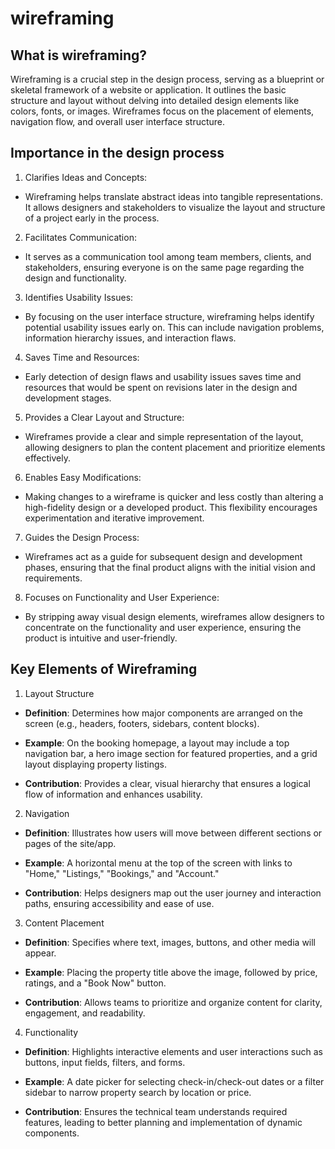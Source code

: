 # wireframing
## What is wireframing?
Wireframing is a crucial step in the design process, serving as a blueprint or skeletal framework of a website or application. It outlines the basic structure and layout without delving into detailed design elements like colors, fonts, or images. Wireframes focus on the placement of elements, navigation flow, and overall user interface structure.
## Importance in the design process
1. Clarifies Ideas and Concepts:
- Wireframing helps translate abstract ideas into tangible representations. It allows designers and stakeholders to visualize the layout and structure of a project early in the process.
2. Facilitates Communication:
- It serves as a communication tool among team members, clients, and stakeholders, ensuring everyone is on the same page regarding the design and functionality.
3. Identifies Usability Issues:
- By focusing on the user interface structure, wireframing helps identify potential usability issues early on. This can include navigation problems, information hierarchy issues, and interaction flaws.
4. Saves Time and Resources:
- Early detection of design flaws and usability issues saves time and resources that would be spent on revisions later in the design and development stages.
5. Provides a Clear Layout and Structure:
- Wireframes provide a clear and simple representation of the layout, allowing designers to plan the content placement and prioritize elements effectively.
6. Enables Easy Modifications:
- Making changes to a wireframe is quicker and less costly than altering a high-fidelity design or a developed product. This flexibility encourages experimentation and iterative improvement.
7. Guides the Design Process:
- Wireframes act as a guide for subsequent design and development phases, ensuring that the final product aligns with the initial vision and requirements.
8. Focuses on Functionality and User Experience:
- By stripping away visual design elements, wireframes allow designers to concentrate on the functionality and user experience, ensuring the product is intuitive and user-friendly.

##  Key Elements of Wireframing
1. Layout Structure
- **Definition**: Determines how major components are arranged on the screen (e.g., headers, footers, sidebars, content blocks).

- **Example**: On the booking homepage, a layout may include a top navigation bar, a hero image section for featured properties, and a grid layout displaying property listings.

- **Contribution**: Provides a clear, visual hierarchy that ensures a logical flow of information and enhances usability.

2. Navigation
- **Definition**: Illustrates how users will move between different sections or pages of the site/app.

- **Example**: A horizontal menu at the top of the screen with links to "Home," "Listings," "Bookings," and "Account."

- **Contribution**: Helps designers map out the user journey and interaction paths, ensuring accessibility and ease of use.

3. Content Placement
- **Definition**: Specifies where text, images, buttons, and other media will appear.

- **Example**: Placing the property title above the image, followed by price, ratings, and a "Book Now" button.

- **Contribution**: Allows teams to prioritize and organize content for clarity, engagement, and readability.

4. Functionality
- **Definition**: Highlights interactive elements and user interactions such as buttons, input fields, filters, and forms.

- **Example**: A date picker for selecting check-in/check-out dates or a filter sidebar to narrow property search by location or price.

- **Contribution**: Ensures the technical team understands required features, leading to better planning and implementation of dynamic components.


